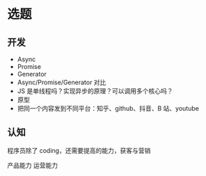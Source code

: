 # 选题

## 开发

- Async
- Promise
- Generator
- Async/Promise/Generator 对比
- JS 是单线程吗？实现异步的原理？可以调用多个核心吗？
- 原型
- 把同一个内容发到不同平台：知乎、github、抖音、B 站、youtube

## 认知

程序员除了 coding，还需要提高的能力，获客与营销

产品能力
运营能力
